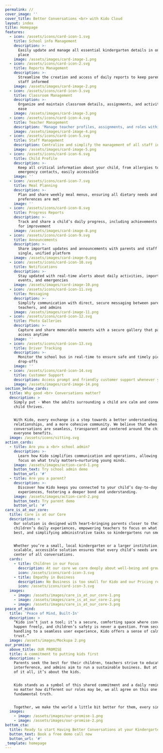 ```yaml
---
permalink: //
cover_image: ''
cover_title: Better Conversations <br> with Kido Cloud
layout: index
title: Homepage
features:
  - icon: /assets/icons/card-icon-1.svg
    title: School info Management
    description: >-
      Easily update and manage all essential kindergarten details in one secure
      place
    image: /assets/images/card-image-1.png
  - icon: /assets/icons/card-icon-2.svg
    title: Reports Management
    description: >-
      Streamline the creation and access of daily reports to keep parents and
      staff informed
    image: /assets/images/card-image-2.png
  - icon: /assets/icons/card-icon-3.svg
    title: Classroom Management
    description: >-
      Organize and maintain classroom details, assignments, and activities with
      ease
    image: /assets/images/card-image-3.png
  - icon: /assets/icons/card-icon-4.svg
    title: Teacher Management
    description: 'Manage teacher profiles, assignments, and roles within your kindergarten'
    image: /assets/images/card-image-4.png
  - icon: /assets/icons/card-icon-5.svg
    title: Staff Management
    description: Centralize and simplify the management of all staff information and roles
    image: /assets/images/card-image-5.png
  - icon: /assets/icons/card-icon-6.svg
    title: Child Profile
    description: >-
      Keep all critical information about your child, from allergies to
      emergency contacts, easily accessible
    image: ''
  - icon: /assets/icons/card-icon-7.svg
    title: Meal Planning
    description: >-
      Plan and share weekly meal menus, ensuring all dietary needs and
      preferences are met
    image: ''
  - icon: /assets/icons/card-icon-8.svg
    title: Progress Reports
    description: >-
      Track and share a child’s daily progress, including achievements and areas
      for improvement
    image: /assets/images/card-image-8.png
  - icon: /assets/icons/card-icon-9.svg
    title: Announcements
    description: >-
      Share important updates and announcements with parents and staff in a
      single, unified platform
    image: /assets/images/card-image-9.png
  - icon: /assets/icons/card-icon-10.svg
    title: Notifications
    description: >-
      Stay updated with real-time alerts about daily activities, important
      events, and emergencies
    image: /assets/images/card-image-10.png
  - icon: /assets/icons/card-icon-11.svg
    title: Messaging
    description: >-
      Simplify communication with direct, secure messaging between parents,
      teachers, and admins
    image: /assets/images/card-image-11.png
  - icon: /assets/icons/card-icon-12.svg
    title: Photo Galleries
    description: >-
      Capture and share memorable moments with a secure gallery that parents can
      access anytime
    image: ''
  - icon: /assets/icons/card-icon-13.svg
    title: Driver Tracking
    description: >-
      Monitor the school bus in real-time to ensure safe and timely pick-ups and
      drop-offs
    image: ''
  - icon: /assets/icons/card-icon-14.svg
    title: Customer Support
    description: Access prompt and friendly customer support whenever you need assistance
    image: /assets/images/card-image-14.png
section_below_cards:
  title: Why good <br> Conversations matter?
  description: >
    Simply put - When the adults surrounding a child are calm and connected, the
    child thrives.


    With Kido, every exchange is a step towards a better understanding, stronger
    relationships, and a more cohesive community. We believe that when
    conversations are seamless, transparent and centered around the child,
    everyone benefits.
  image: /assets/icons/sitting.svg
action_cards:
  - title: Are you a <br> school admin?
    description: >-
      Learn how Kido simplifies communication and operations, allowing you to
      focus on what truly matters—nurturing young minds.
    image: /assets/images/action-card-1.png
    button_text: Try school admin demo
    button_url: '#'
  - title: Are you a parent?
    description: >-
      Discover how Kido keeps you connected to your child’s day-to-day
      experiences, fostering a deeper bond and understanding.
    image: /assets/images/action-card-2.png
    button_text: Try parent demo
    button_url: '#'
care_is_at_our_core:
  title: Care is at our Core
  description: >
    Our solution is designed with heart—bringing parents closer to their
    children’s daily experiences, empowering teachers to focus on what they do
    best, and simplifying administrative tasks so kindergartens run smoothly.


    Whether you’re a small, local kindergarten or a larger institution, Kido’s
    scalable, accessible solution ensures that every child’s needs are at the
    center of all conversations.
  cards:
    - title: Children in our Focus
      description: At our core we care deeply about well-being and growth of Children
      icon: /assets/icons/card-icon-3.svg
    - title: Empathy in Business
      description: No Business is too small for Kido and our Pricing reflects that
      icon: /assets/icons/card-icon-3.svg
  images:
    - image: /assets/images/care_is_at_our_core-1.png
    - image: /assets/images/care_is_at_our_core-2.png
    - image: /assets/images/care_is_at_our_core-3.png
peace_of_mind:
  title: 'Peace of Mind, Built-In'
  description: >
    “Kido isn’t just a tool; it’s a secure, comforting space where conversations
    happen freely, and children’s safety is never a question. From secure data
    handling to a seamless user experience, Kido offers a sense of calm and
    trust.”
  image: /assets/images/Mockupa 2.png
our_promise:
  above_title: OUR PROMISE
  title: A commitment to putting kids first
  description: >
    Parents seek the best for their children, teachers strive to educate without
    interference, and admins aim to run a sustainable business. But at the heart
    of it all, it’s about the kids.


    Kido stands as a symbol of this shared commitment and a daily reminder that,
    no matter how different our roles may be, we all agree on this one
    fundamental truth.


    Together, we make the world a little bit better for them, every single day.
  images:
    - image: /assets/images/our-promise-1.png
    - image: /assets/images/our-promise-2.png
bottom_cta:
  title: Ready to start Having Better Conversations at your Kindergarten?
  button_text: Book a free demo call now
  button_url: '#'
_template: homepage
---
```


